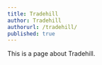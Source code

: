 ```yaml
---
title: Tradehill
author: Tradehill
authorurl: /tradehill/
published: true
---
```


This is a page about Tradehill.